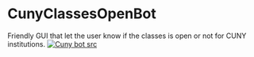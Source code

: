 # CunyClassesOpenBot
Friendly GUI that let the user know if the classes is open or not for CUNY institutions. 
<a href="https://imgur.com/dUbeop6"><img src="https://i.imgur.com/dUbeop6.gif" title="Cuny bot src"/></a>
